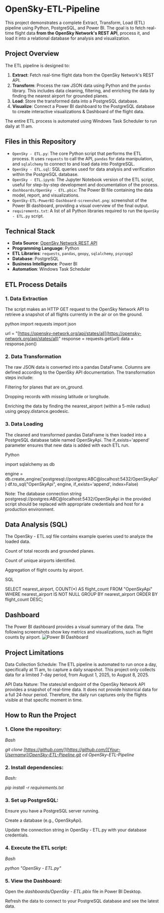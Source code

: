 # OpenSky-ETL-Pipeline

This project demonstrates a complete Extract, Transform, Load (ETL) pipeline using Python, PostgreSQL, and Power BI. The goal is to fetch real-time flight data **from the OpenSky Network's REST API**, process it, and load it into a relational database for analysis and visualization.

## Project Overview

The ETL pipeline is designed to:
1.  **Extract**: Fetch real-time flight data from the OpenSky Network's REST API.
2.  **Transform**: Process the raw JSON data using Python and the `pandas` library. This includes data cleaning, filtering, and enriching the data by finding the nearest airport for grounded planes.
3.  **Load**: Store the transformed data into a PostgreSQL database.
4.  **Visualize**: Connect a Power BI dashboard to the PostgreSQL database to create interactive visualizations & Dashboard of the flight data.

The entire ETL process is automated using Windows Task Scheduler to run daily at 11 am.

## Files in this Repository

-   `OpenSky - ETL.py`: The core Python script that performs the ETL process. It uses `requests` to call the API, `pandas` for data manipulation, and `sqlalchemy` to connect to and load data into PostgreSQL.
-   `OpenSky - ETL.sql`: SQL queries used for data analysis and verification within the PostgreSQL database.
-   `OpenSky - ETL.ipynb`: The Jupyter Notebook version of the ETL script, useful for step-by-step development and documentation of the process.
-   `dashboards/OpenSky - ETL.pbix`: The Power BI file containing the data model, report, and visualizations.
-   `OpenSky-ETL-PowerBI-Dashboard-screenshot.png`: screenshot of the Power BI dashboard, providing a visual overview of the final output.
-   `requirements.txt`: A list of all Python libraries required to run the `OpenSky - ETL.py` script.

## Technical Stack

-   **Data Source**: [OpenSky Network REST API](https://opensky-network.org/api/states/all)
-   **Programming Language**: Python
-   **ETL Libraries**: `requests`, `pandas`, `geopy`, `sqlalchemy`, `psycopg2`
-   **Database**: PostgreSQL
-   **Business Intelligence**: Power BI
-   **Automation**: Windows Task Scheduler

## ETL Process Details

### 1. Data Extraction

The script makes an HTTP GET request to the OpenSky Network API to retrieve a snapshot of all flights currently in the air or on the ground.

python
import requests
import json

url = "[https://opensky-network.org/api/states/all](https://opensky-network.org/api/states/all)"
response = requests.get(url)
data = response.json()

### 2. Data Transformation
The raw JSON data is converted into a pandas DataFrame. Columns are defined according to the OpenSky API documentation. The transformation steps include:

Filtering for planes that are on_ground.

Dropping records with missing latitude or longitude.

Enriching the data by finding the nearest_airport (within a 5-mile radius) using geopy.distance.geodesic.

### 3. Data Loading
The cleaned and transformed pandas DataFrame is then loaded into a PostgreSQL database table named OpenSkyApi. The if_exists='append' parameter ensures that new data is added with each ETL run.

Python

import sqlalchemy as db

engine = db.create_engine('postgresql://postgres:ABC@localhost:5432/OpenSkyApi')
df.to_sql("OpenSkyApi", engine, if_exists='append', index=False)

Note: The database connection string postgresql://postgres:ABC@localhost:5432/OpenSkyApi in the provided script should be replaced with appropriate credentials and host for a production environment.

## Data Analysis (SQL)
The OpenSky - ETL.sql file contains example queries used to analyze the loaded data.

Count of total records and grounded planes.

Count of unique airports identified.

Aggregation of flight counts by airport.

SQL

SELECT nearest_airport, COUNT(*) AS flight_count 
FROM "OpenSkyApi"
WHERE nearest_airport IS NOT NULL
GROUP BY nearest_airport
ORDER BY flight_count DESC;

## Dashboard 
The Power BI dashboard provides a visual summary of the data. The following screenshots show key metrics and visualizations, such as flight counts by airport.
![Power BI Dashboard](screenshots/OpenSky-ETL-PowerBI-Dashboard-screenshot.png)

## Project Limitations
Data Collection Schedule: The ETL pipeline is automated to run once a day, specifically at 11 am, to capture a daily snapshot. This project only collects data for a limited 7-day period, from August 1, 2025, to August 8, 2025.

API Data Nature: The states/all endpoint of the OpenSky Network API provides a snapshot of real-time data. It does not provide historical data for a full 24-hour period. Therefore, the daily run captures only the flights visible at that specific moment in time.


## How to Run the Project
### 1. Clone the repository:

*Bash*

*git clone [https://github.com/](https://github.com/)[Your-Username]/OpenSky-ETL-Pipeline.git
cd OpenSky-ETL-Pipeline*

### 2. Install dependencies:

*Bash:*

*pip install -r requirements.txt*

### 3. Set up PostgreSQL:

Ensure you have a PostgreSQL server running.

Create a database (e.g., OpenSkyApi).

Update the connection string in OpenSky - ETL.py with your database credentials.

### 4. Execute the ETL script:

*Bash*

*python "OpenSky - ETL.py"*
### 5. View the Dashboard:

Open the *dashboards/OpenSky - ETL.pbix* file in Power BI Desktop.

Refresh the data to connect to your PostgreSQL database and see the latest data.
